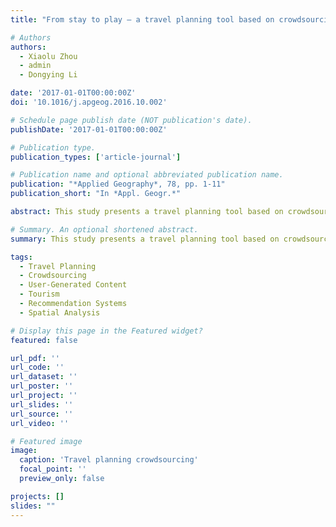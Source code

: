 ```yaml
---
title: "From stay to play – a travel planning tool based on crowdsourcing user-generated contents (2017)"

# Authors
authors:
  - Xiaolu Zhou
  - admin
  - Dongying Li

date: '2017-01-01T00:00:00Z'
doi: '10.1016/j.apgeog.2016.10.002'

# Schedule page publish date (NOT publication's date).
publishDate: '2017-01-01T00:00:00Z'

# Publication type.
publication_types: ['article-journal']

# Publication name and optional abbreviated publication name.
publication: "*Applied Geography*, 78, pp. 1-11"
publication_short: "In *Appl. Geogr.*"

abstract: This study presents a travel planning tool based on crowdsourcing user-generated contents. We develop innovative approaches for leveraging crowdsourced data to create personalized travel recommendations and itineraries. The research demonstrates the potential of user-generated content in tourism applications and contributes to understanding crowdsourcing in travel planning.

# Summary. An optional shortened abstract.
summary: This study presents a travel planning tool based on crowdsourcing user-generated contents.

tags:
  - Travel Planning
  - Crowdsourcing
  - User-Generated Content
  - Tourism
  - Recommendation Systems
  - Spatial Analysis

# Display this page in the Featured widget?
featured: false

url_pdf: ''
url_code: ''
url_dataset: ''
url_poster: ''
url_project: ''
url_slides: ''
url_source: ''
url_video: ''

# Featured image
image:
  caption: 'Travel planning crowdsourcing'
  focal_point: ''
  preview_only: false

projects: []
slides: ""
---
```

